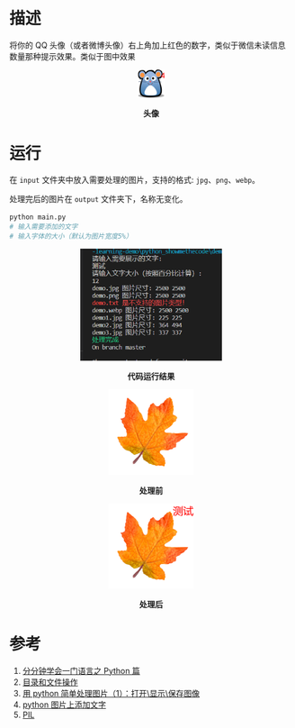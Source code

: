 <!-- @format -->

# 描述

将你的 QQ 头像（或者微博头像）右上角加上红色的数字，类似于微信未读信息数量那种提示效果。类似于图中效果

<img src='../images/000_demo.png' alt='头像' style='width: 10%; height: auto; text-align: center; margin-left: 45%;' />

**<p align='center'>头像</p>**

# 运行

在 `input` 文件夹中放入需要处理的图片，支持的格式: `jpg`、`png`、`webp`。

处理完后的图片在 `output` 文件夹下，名称无变化。

```python
python main.py
# 输入需要添加的文字
# 输入字体的大小（默认为图片宽度5%）
```

<img src='./when_code_run.png' alt='代码运行结果' style='width: 50%; height: auto; text-align: center; margin-left: 25%;' />

**<p align='center'>代码运行结果</p>**

<img src='./input/demo.png' alt='处理前' style='width: 30%; height: auto; text-align: center; margin-left: 35%;' />

**<p align='center'>处理前</p>**

<img src='./output/demo.png' alt='处理后' style='width: 30%; height: auto; text-align: center; margin-left: 35%;' />

**<p align='center'>处理后</p>**

# 参考

1. [分分钟学会一门语言之 Python 篇](http://www.code123.cc/1049.html)
1. [目录和文件操作](http://www.cnblogs.com/zhoujie/archive/2013/04/10/python7.html)
1. [用 python 简单处理图片（1）：打开\显示\保存图像](http://www.cnblogs.com/denny402/p/5096001.html)
1. [python 图片上添加文字](http://www.cnblogs.com/tk091/p/4331327.html)
1. [PIL](https://www.liaoxuefeng.com/wiki/001374738125095c955c1e6d8bb493182103fac9270762a000/00140767171357714f87a053a824ffd811d98a83b58ec13000)
